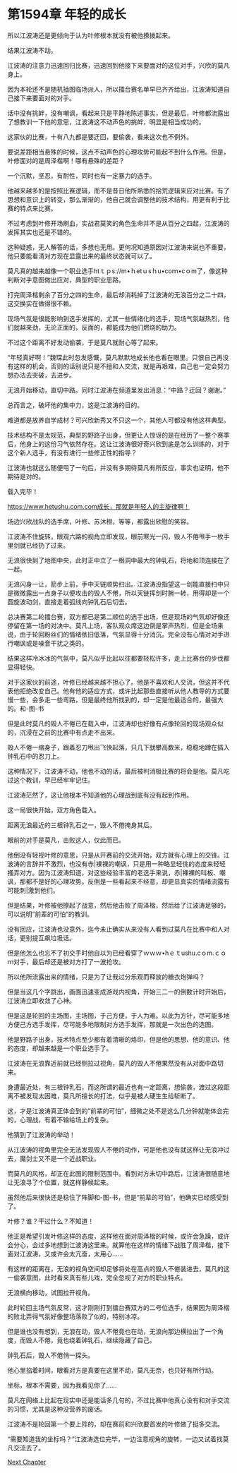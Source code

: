 # 第1594章 年轻的成长

所以江波涛还是更倾向于认为叶修根本就没有被他撩拨起来。

结果江波涛不动。

江波涛的注意力迅速回归比赛，迅速回到他接下来要面对的这位对手，兴欣的莫凡身上。

因为本轮还不是随机抽图临场派人，所以擂台赛名单早已齐齐给出，江波涛知道自己接下来要面对的对手。

话中没有挑衅，没有嘲讽，看起来只是平静地陈述事实，但是最后，叶修都流露出了想教训一下他的意思，江波涛这不动声色的挑衅，明显是相当成功的。

这家伙的比赛，十有八九都是要迂回，要偷袭，看来这次也不例外。

要说差距相当悬殊的时候，这点不动声色的心理攻势可能起不到什么作用。但是，叶修面对的是周泽楷啊！哪有悬殊的差距？

一个沉默，坚忍，有耐性，同时也有一定暴力的选手。

他越来越多的是按照比赛逻辑，而不是昔日他所熟悉的拾荒逻辑来应对比赛。有了思想和意识上的转变，那么渐渐的，他自己就会调整他的技术结构，用更有利于比赛的特点来比赛。

不过考虑到叶修开场刷血，实战君莫笑的角色生命并不是从百分之四起，江波涛的发挥其实也还是不错的。

这种疑惑，无人解答的话，多想也无用。更何况知道原因对江波涛来说也不重要，他只要能看清对方现在显露出来的最终状态就可以了。

莫凡真的越来越像一个职业选手htｔｐs://m•ｈetｕsｈu•coｍ•cｏm了，像这种判断对手意图做出应对，典型的职业思路。

打完周泽楷剩余了百分之四的生命，最后却消耗掉了江波涛的无浪百分之二十四，这交换实在做得很不赖。

现场气氛是很能影响到选手发挥的，尤其一些情绪化的选手，现场气氛越热烈，他们就越来劲，无论正面的，反面的，都能成为他们燃烧的助力。

不过这个距离不好发动偷袭，于是莫凡就耐心等了起来。

“年轻真好啊！”魏琛此时忽发感慨，莫凡默默地成长他也看在眼里。只恨自己再没有这样的机会，否则的话别说只是不擅和人交流，就是再艰难，自己也一定会努力想办法去突破，去进步。

无浪开始移动，直切中路。同时江波涛在频道里发出消息：“中路？迂回？谢谢。”

总而言之，破坏他的集中力，这是江波涛的目的。

难道都是放养自学成材？可兴欣新秀又不只这一个，其他人可都没有他这样典型。

技术结构不是太规范，典型的野路子出身，但更让人惊讶的是在经历了一整个赛季后，他身上的这份习气依然存在。这让江波涛很好奇兴欣到底是怎么训练的，对于这个新人选手，有没有进行一些修正性的指导？

江波涛也就这么随便甩了一句后，并没有多期待莫凡有所反应，事实也证明，他不期待是对的。

载入完毕！

https://www.hetushu.com.com成长，那就是年轻人的主旋律啊！

场边兴欣战队的选手席，叶修、苏沐橙，等等，都露出欣慰的笑容。

江波涛不住旋转，眼观六路的视角立即发现，眼前寒光一闪，毁人不倦甩手一枚手里剑就已经扔了过来。

无浪很快到了地图中央，此时正中立了一根洞中最大的钟乳石，将地和顶连接在了一起。

无浪闪身一让，箭步上前，手中天链顺势扫出。江波涛没指望这一剑能直接扫中只是微微露出一点身子以便攻击的毁人不倦，所以天链挥剑时腕一转，用得却是一个圆旋波动剑，直接走着弧线向钟乳石后切去。

总决赛第二轮擂台赛，双方都已是第二顺位的选手出场，但是现场的气氛却好像还停留在第一场的对决中。莫凡上场，客队观众席这边倒是掌声热烈，但是全场来说，由于轮回粉丝们的情绪依旧低落，气氛显得十分消沉。完全没有心情对对手进行嘲讽或是噪音干扰之类的。

结果这样冷冰冰的气氛中，莫凡似乎比起以往都要轻松许多，走上比赛台的步伐都显得轻快。

对于这家伙的前途，叶修已经越来越不担心了。他是不喜欢和人交流，但这并不代表他拒绝改变自己。他有他的适应方式，或许比起那些直接听从他人教导的方式要慢一些，会多走一些弯路，但是最终他所找到的，却一定是他最适合的，最强大的。和-图-书

但是此时莫凡的毁人不倦已在载入中，江波涛却也好像有点像轮回的现场观众似的，沉浸在之前的比赛中有点走不出来。

毁人不倦一缩身子，跟着忍刀甩出飞快起落，只几下就攀高数米，稳稳地蹲在插入钟乳石中的忍刀上。

这种情况下，江波涛不动，他也不动的话，最后被判消极比赛的将会是他。莫凡吃过这个教训，早已经牢牢记住。

江波涛茫然了，这让他根本不知道他的心理战到底有没有起到作用。

这一局很快开始，双方角色载入。

距离无浪最近的三根钟乳石之一，毁人不倦掩身其后。

眼前的对手是莫凡，击败这人，仅此而已。

他倒没有轻视叶修的意思，只是从开赛前的交流开始，双方就有心理上的交锋。江波涛的言辞并不激烈，也没有赤|裸裸的嘲讽，只是用一种略显轻佻的态度来轻轻搔弄对方。因为江波涛知道，对这些经验丰富的老选手来说，赤|裸裸的叫板、嘲讽，那都不是好的心理攻势。反倒是一些看起来不经意，却更显真实的情绪流露有可能刺|激到他们。

但是结果，叶修被他撩起了战意，然后他击败了周泽楷，然后给了江波涛足够的，可以说明“前辈的可怕”的教训。

没有回应，江波涛也没意外，迄今未止确实从来没有人看到过莫凡在比赛中和人对话，更别提互飙垃圾话。

但是他怎么也忘不了初交手时他自以为已经看穿了ｗｗｗ•hｅｔushu.cｏm.ｃｏｍ对手，最后却还是被对方打了一波抢攻。

所以他所流露出来的情绪，只是为了让我过分乐观而释放的糖衣炮弹吗？

但是当这几个字跳出，画面迅速变成游戏内视角，开始三二一的倒数计时开始后，江波涛立即收敛了心神。

但是这是轮回的主场图，主场图，于己方便，于人为难。以此为方针，尽可能多地方便己方选手发挥，尽可能多地限制对方选手发挥，那就是一次出色的选图。

他是野路子出身，技术特点至少都有着清晰的烙印，但是他的思想、他的意识、他的态度，却越来越是一个职业选手了。

江波涛在无浪靠近前就已经侧拉过视角，莫凡的毁人不倦果然没有从对面中路切来。

身遭最近处，有三根钟乳石，而这所谓的最近也有一定距离，想偷袭，渡过这段距离不被发现太困难，莫凡所擅长的打法，似乎是被人硬生生给斩断了。

这，才是江波涛真正体会到的“前辈的可怕”，细微之处不是这么几分钟就能体会完的，心理战，有着不输给场上的复杂。

他猜到了江波涛的举动！

从江波涛的视角里完全无法发现毁人不倦的动作，可是他也没有就这样让无浪冲过去，魔剑士又不是一个近战职业。

而莫凡的风格，却正在此图的限制范围中。看到对方未切中路后，江波涛很随意地让无浪寻了个位置，就这样静候起来。

虽然他后来很快还是稳住了阵脚和-图-书，但是“前辈的可怕”，他确实已经感受到了。

叶修？谁？干过什么？不知道！

他正是希望引发叶修这样的态度，这样他在面对周泽楷的时候，或许会急躁，或许会分心，会过多地想到江波涛这里来。就算他在这样的情绪下战胜了周泽楷，接下面对江波涛，又或许会太亢奋，太用心……

有这样的距离在，无浪的视角空间却足够将处在高点的毁人不倦装进去，莫凡的这一偷袭意图，此时看来真有些儿戏，完全忽视了对方的职业特点。

无浪横向移动，试图拉开视角。

此时轮回主场气氛反常，这才刚刚打到擂台赛双方的二号位选手，结果因为周泽楷的败北弄得气氛好像整场落败了似的，特别冰凉。

但是谁也没有想到，无浪在动，毁人不倦竟也在动，无浪向那边横拉出了一个角度，而毁人不倦，竟也绕着钟乳石，继续隐藏了自己。

钟乳石后，毁人不倦悄一探头。

他心里掐着时间，眼看对方是真要在这里不动，莫凡无奈，也只好有所行动。

坐标，根本不需要，因为我看见你了……

莫凡在网络上比起在现实中还是能话多几句的，不过比赛中他真心没有和对手交流的习惯，尤其是这种没营养的废话。

江波涛不是轮回第一个要上阵的，却在赛前和兴欣要首发的叶修做了挺多交流。

“需要知道我的坐标吗？”江波涛选位完毕，一边注意视角的旋转，一边又试着找莫凡交流去了。



[Next Chapter](%E7%AC%AC1595%E7%AB%A0%20%E4%B8%8D%E5%8A%A8%E5%A3%B0%E8%89%B2%E7%9A%84%E5%8F%AF%E6%80%95.md)